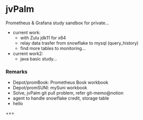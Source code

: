 # jvPalm
Prometheus & Grafana study sandbox for private...
- current work: 
  - with Zulu jdk11 for x64
  - relay data trasfer from  snowflake to mysql (query_history)
  - find more tables to monitoring...
- current work2:
  - java basic study...

### Remarks
- Depot/promBook: Prometheus Book workbook
- Depot/promSUNI: mySuni workbook 
- Solve, jvPalm git pull problem, refer git-memo@notion
- agent to handle snowflake credit, storage table
- hello

+==
